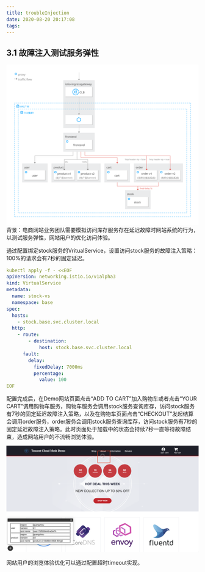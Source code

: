 ```yaml
---
title: troubleInjection
date: 2020-08-20 20:17:08
tags:
---
```

## 3.1 故障注入测试服务弹性
![图3-1-1-stock服务fixed delay 7s](../../images/netCommunication/3-1-1.svg)
背景：电商网站业务团队需要模拟访问库存服务存在延迟故障时网站系统的行为，以测试服务弹性，网站用户的优化访问体验。

通过配置绑定stock服务的VritualService，设置访问stock服务的故障注入策略：100%的请求会有7秒的固定延迟。
```yaml
kubectl apply -f - <<EOF
apiVersion: networking.istio.io/v1alpha3
kind: VirtualService
metadata:
  name: stock-vs
  namespace: base
spec:
  hosts:
    - stock.base.svc.cluster.local
  http:
    - route:
        - destination:
            host: stock.base.svc.cluster.local
      fault:
        delay:
          fixedDelay: 7000ms
          percentage:
            value: 100
EOF
```

配置完成后，在Demo网站页面点击“ADD TO CART”加入购物车或者点击“YOUR CART”调用购物车服务，购物车服务会调用stock服务查询库存，访问stock服务有7秒的固定延迟故障注入策略，以及在购物车页面点击“CHECKOUT”发起结算会调用order服务，order服务会调用stock服务查询库存，访问stock服务有7秒的固定延迟故障注入策略。此时页面处于加载中的状态会持续7秒一直等待故障结束，造成网站用户的不流畅浏览体验。



![图3-1-2-cart服务调用stock服务的等待状态](../../images/netCommunication/3-1-2.png)

网站用户的浏览体验优化可以通过配置超时timeout实现。
